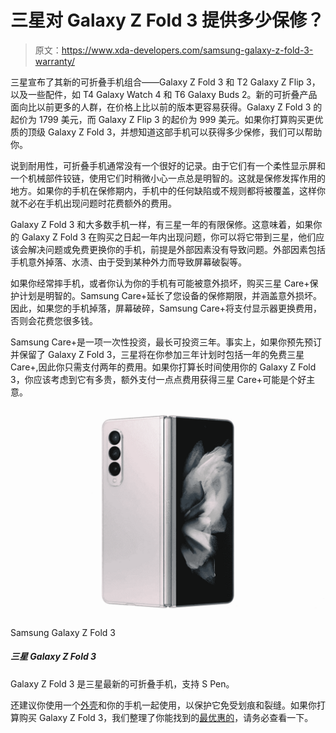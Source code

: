# 三星对 Galaxy Z Fold 3 提供多少保修？

> 原文：<https://www.xda-developers.com/samsung-galaxy-z-fold-3-warranty/>

三星宣布了其新的可折叠手机组合——Galaxy Z Fold 3 和 T2 Galaxy Z Flip 3，以及一些配件，如 T4 Galaxy Watch 4 和 T6 Galaxy Buds 2。新的可折叠产品面向比以前更多的人群，在价格上比以前的版本更容易获得。Galaxy Z Fold 3 的起价为 1799 美元，而 Galaxy Z Flip 3 的起价为 999 美元。如果你打算购买更优质的顶级 Galaxy Z Fold 3，并想知道这部手机可以获得多少保修，我们可以帮助你。

说到耐用性，可折叠手机通常没有一个很好的记录。由于它们有一个柔性显示屏和一个机械部件铰链，使用它们时稍微小心一点总是明智的。这就是保修发挥作用的地方。如果你的手机在保修期内，手机中的任何缺陷或不规则都将被覆盖，这样你就不必在手机出现问题时花费额外的费用。

Galaxy Z Fold 3 和大多数手机一样，有三星一年的有限保修。这意味着，如果你的 Galaxy Z Fold 3 在购买之日起一年内出现问题，你可以将它带到三星，他们应该会解决问题或免费更换你的手机，前提是外部因素没有导致问题。外部因素包括手机意外掉落、水渍、由于受到某种外力而导致屏幕破裂等。

如果你经常摔手机，或者你认为你的手机有可能被意外损坏，购买三星 Care+保护计划是明智的。Samsung Care+延长了您设备的保修期限，并涵盖意外损坏。因此，如果您的手机掉落，屏幕破碎，Samsung Care+将支付显示器更换费用，否则会花费您很多钱。

Samsung Care+是一项一次性投资，最长可投资三年。事实上，如果你预先预订并保留了 Galaxy Z Fold 3，三星将在你参加三年计划时包括一年的免费三星 Care+,因此你只需支付两年的费用。如果你打算长时间使用你的 Galaxy Z Fold 3，你应该考虑到它有多贵，额外支付一点点费用获得三星 Care+可能是个好主意。

 <picture>![The Galaxy Z Fold 3 is powered by Qualcomm Snapdragon 888 SoC and offers a stunning foldable display.](img/91b370ae43e303b9c1de6b12e5eb1c1a.png)</picture> 

Samsung Galaxy Z Fold 3

##### 三星 Galaxy Z Fold 3

Galaxy Z Fold 3 是三星最新的可折叠手机，支持 S Pen。

还建议你使用一个[外壳](https://www.xda-developers.com/best-samsung-galaxy-z-fold-3-cases/)和你的手机一起使用，以保护它免受划痕和裂缝。如果你打算购买 Galaxy Z Fold 3，我们整理了你能找到的[最优惠的](https://www.xda-developers.com/best-galaxy-z-fold-3-deals/)，请务必查看一下。
